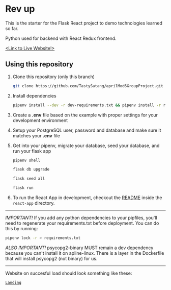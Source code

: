 # Rev up

This is the starter for the Flask React project to demo technologies learned so far.

Python used for backend with React Redux frontend.

[<Link to Live Website!>](https://rev-up.herokuapp.com/)

## Using this repository

1. Clone this repository (only this branch)

   ```bash
   git clone https://github.com/TastySatang/aprilMod6GroupProject.git
   ```

2. Install dependencies

      ```bash
      pipenv install --dev -r dev-requirements.txt && pipenv install -r requirements.txt
      ```

3. Create a **.env** file based on the example with proper settings for your
   development environment
4. Setup your PostgreSQL user, password and database and make sure it matches your **.env** file

5. Get into your pipenv, migrate your database, seed your database, and run your flask app

   ```bash
   pipenv shell
   ```

   ```bash
   flask db upgrade
   ```

   ```bash
   flask seed all
   ```

   ```bash
   flask run
   ```

6. To run the React App in development, checkout the [README](./react-app/README.md) inside the `react-app` directory.

***
*IMPORTANT!*
   If you add any python dependencies to your pipfiles, you'll need to regenerate your requirements.txt before deployment.
   You can do this by running:

   ```bash
   pipenv lock -r > requirements.txt
   ```

*ALSO IMPORTANT!*
   psycopg2-binary MUST remain a dev dependency because you can't install it on apline-linux.
   There is a layer in the Dockerfile that will install psycopg2 (not binary) for us.
***

Website on succesful load should look something like these:

[`Landing`](https://github.com/TastySatang/aprilMod6GroupProject/blob/main/react-app/public/exampleweb.png)

